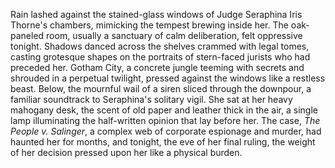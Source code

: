 Rain lashed against the stained-glass windows of Judge Seraphina Iris Thorne's chambers, mimicking the tempest brewing inside her.  The oak-paneled room, usually a sanctuary of calm deliberation, felt oppressive tonight.  Shadows danced across the shelves crammed with legal tomes, casting grotesque shapes on the portraits of stern-faced jurists who had preceded her.  Gotham City, a concrete jungle teeming with secrets and shrouded in a perpetual twilight, pressed against the windows like a restless beast.  Below, the mournful wail of a siren sliced through the downpour, a familiar soundtrack to Seraphina's solitary vigil.  She sat at her heavy mahogany desk, the scent of old paper and leather thick in the air, a single lamp illuminating the half-written opinion that lay before her.  The case, *The People v. Salinger*, a complex web of corporate espionage and murder, had haunted her for months, and tonight, the eve of her final ruling, the weight of her decision pressed upon her like a physical burden.
